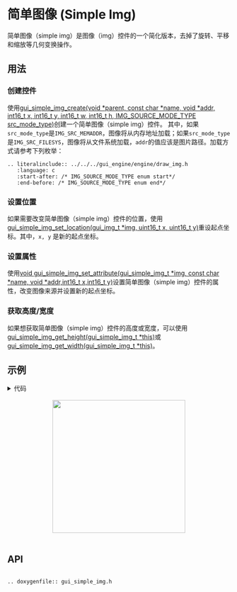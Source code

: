 # 简单图像 (Simple Img)

简单图像（simple img）是图像（img）控件的一个简化版本，去掉了旋转、平移和缩放等几何变换操作。

## 用法

### 创建控件

使用[gui_simple_img_create(void *parent,  const char *name, void *addr, int16_t x, int16_t y, int16_t w, int16_t h, IMG_SOURCE_MODE_TYPE src_mode_type)](#gui_simple_img_create)创建一个简单图像（simple img）控件。 其中，如果`src_mode_type`是`IMG_SRC_MEMADDR`，图像将从内存地址加载；如果`src_mode_type`是`IMG_SRC_FILESYS`，图像将从文件系统加载，`addr`的值应该是图片路径。加载方式请参考下列枚举：

```eval_rst
.. literalinclude:: ../../../gui_engine/engine/draw_img.h
   :language: c
   :start-after: /* IMG_SOURCE_MODE_TYPE enum start*/
   :end-before: /* IMG_SOURCE_MODE_TYPE enum end*/
```

### 设置位置

如果需要改变简单图像（simple img）控件的位置，使用 [gui_simple_img_set_location(gui_img_t *img, uint16_t x, uint16_t y)](#gui_simple_img_set_location)重设起点坐标。其中，`x, y` 是新的起点坐标。

### 设置属性

使用[void gui_simple_img_set_attribute(gui_simple_img_t *img, const char *name, void *addr,int16_t x,int16_t y)](#gui_simple_img_set_attribute)设置简单图像（simple img）控件的属性，改变图像来源并设置新的起点坐标。

### 获取高度/宽度

如果想获取简单图像（simple img）控件的高度或宽度，可以使用[gui_simple_img_get_height(gui_simple_img_t *this)](#gui_simple_img_get_height)或[gui_simple_img_get_width(gui_simple_img_t *this)](#gui_simple_img_get_width)。

## 示例

<details> <summary>代码</summary>

```c
#include "root_image_hongkong/ui_resource.h"
#include "gui_simple_img.h"
#include "gui_text.h"
#include "draw_font.h"

char *tb1_text = "gui_simple_img_create";

void page_tb1(void *parent)
{
    static char array1[50];
    static char array2[50];

    gui_font_mem_init(ARIALBD_SIZE16_BITS4_FONT_BIN);

    gui_simple_img_t *img_test = gui_simple_img_create(parent, "simg", SET_ON_BIN, 0, 0, 0, 0, 0);

    gui_text_t *text1 = gui_text_create(parent, "text1", 10, 100, 300, 30);
    gui_text_set(text1, tb1_text, GUI_FONT_SRC_BMP, APP_COLOR_WHITE, strlen(tb1_text), 16);
    gui_text_mode_set(text1, LEFT);

    gui_text_t *text2 = gui_text_create(parent, "text2", 10, 130, 330, 30);
    gui_text_set(text2, tb1_text, GUI_FONT_SRC_BMP, APP_COLOR_WHITE, strlen(tb1_text), 16);
    gui_text_mode_set(text2, LEFT);
    sprintf(array1, "gui_img_get_height %d", gui_simple_img_get_height(img_test));
    text2->content = array1;
    text2->len = strlen(array1);

    gui_text_t *text3 = gui_text_create(parent, "text3", 10, 160, 330, 30);
    gui_text_set(text3, tb1_text, GUI_FONT_SRC_BMP, APP_COLOR_WHITE, strlen(tb1_text), 16);
    gui_text_mode_set(text3, LEFT);
    sprintf(array2, "gui_img_get_width %d", gui_simple_img_get_width(img_test));
    text3->content = array2;
    text3->len = strlen(array2);
}

void page_tb2(void *parent)
{
    gui_simple_img_t *img_test = gui_simple_img_create(parent, "simg", SET_ON_BIN, 0, 0, 0, 0, 0);
    gui_simple_img_set_location(img_test, 50, 50);

    gui_text_t *text2 = gui_text_create(parent, "text2", 10, 150, 330, 24);
    gui_text_set(text2, "gui_simple_img_set_location", GUI_FONT_SRC_BMP, APP_COLOR_WHITE, 27, 16);
    gui_text_mode_set(text2, LEFT);
}

void page_tb3(void *parent)
{
    gui_simple_img_t *img_test = gui_simple_img_create(parent, "simg", SET_ON_BIN, 0, 0, 0, 0, 0);
    gui_simple_img_set_attribute(img_test, "test", SET_OFF_BIN, 20, 20);

    gui_text_t *text3 = gui_text_create(parent, "text3", 10, 120, 330, 24);
    gui_text_set(text3, "gui_simple_img_set_attribute", GUI_FONT_SRC_BMP, APP_COLOR_WHITE, 28, 16);
    gui_text_mode_set(text3, LEFT);
}

```

</details>

<br>

<center><img width= "300" src="https://docs.realmcu.com/HoneyGUI/image/widgets/simple_img.gif" /></center>
<br>

<span id="api">

## API

</span>

```eval_rst

.. doxygenfile:: gui_simple_img.h

```
